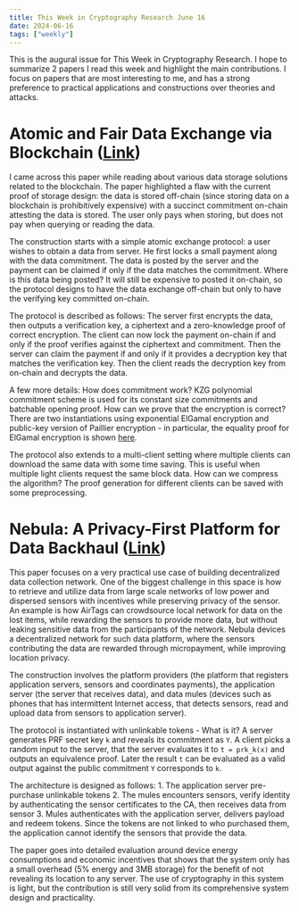 ```yaml
---
title: This Week in Cryptography Research June 16
date: 2024-06-16
tags: ["weekly"]
---
```


This is the augural issue for This Week in Cryptography Research. I hope to summarize 2 papers I read this week and highlight the main contributions. I focus on papers that are most interesting to me, and has a strong preference to practical applications and constructions over theories and attacks. 

# Atomic and Fair Data Exchange via Blockchain ([Link](https://eprint.iacr.org/2024/418))

I came across this paper while reading about various data storage solutions related to the blockchain. The paper highlighted a flaw with the current proof of storage design: the data is stored off-chain (since storing data on a blockchain is prohibitively expensive) with a succinct commitment on-chain attesting the data is stored. The user only pays when storing, but does not pay when querying or reading the data. 

The construction starts with a simple atomic exchange protocol: a user wishes to obtain a data from server. He first locks a small payment along with the data commitment. The data is posted by the server and the payment can be claimed if only if the data matches the commitment. Where is this data being posted? It will still be expensive to posted it on-chain, so the protocol designs to have the data exchange off-chain but only to have the verifying key committed on-chain. 

The protocol is described as follows: The server first encrypts the data, then outputs a verification key, a ciphertext and a zero-knowledge proof of correct encryption. The client can now lock the payment on-chain if and only if the proof verifies against the ciphertext and commitment. Then the server can claim the payment if and only if it provides a decryption key that matches the verification key. Then the client reads the decryption key from on-chain and decrypts the data. 

A few more details: How does commitment work? KZG polynomial commitment scheme is used for its constant size commitments and batchable opening proof. How can we prove that the encryption is correct? There are two instantiations using exponential ElGamal encryption and public-key version of Paillier encryption - in particular, the equality proof for ElGamal encryption is shown [here](https://crypto.stackexchange.com/questions/30010/is-there-a-way-to-prove-equality-of-plaintext-that-was-encrypted-using-different). 

The protocol also extends to a multi-client setting where multiple clients can download the same data with some time saving. This is useful when multiple light clients request the same block data. How can we compress the algorithm? The proof generation for different clients can be saved with some preprocessing. 

# Nebula: A Privacy-First Platform for Data Backhaul ([Link](https://eprint.iacr.org/2024/409.pdf))

This paper focuses on a very practical use case of building decentralized data collection network. One of the biggest challenge in this space is how to retrieve and utilize data from large scale networks of low power and dispersed sensors with incentives while preserving privacy of the sensor. An example is how AirTags can crowdsource local network for data on the lost items, while rewarding the sensors to provide more data, but without leaking sensitive data from the participants of the network. Nebula devices a decentralized network for such data platform, where the sensors contributing the data are rewarded through micropayment, while improving location privacy. 

The construction involves the platform providers (the platform that registers application servers, sensors and coordinates payments), the application server (the server that receives data), and data mules (devices such as phones that has intermittent Internet access, that detects sensors, read and upload data from sensors to application server). 

The protocol is instantiated with unlinkable tokens - What is it? A server generates PRF secret key `k` and reveals its commitment as `Y`. A client picks a random input to the server, that the server evaluates it to `t = prk_k(x)` and outputs an equivalence proof. Later the result `t` can be evaluated as a valid output against the public commitment `Y` corresponds to `k`. 

The architecture is designed as follows: 1. The application server pre-purchase unlinkable tokens 2. The mules encounters sensors, verify identity by authenticating the sensor certificates to the CA, then receives data from sensor 3. Mules authenticates with the application server, delivers payload and redeem tokens. Since the tokens are not linked to who purchased them, the application cannot identify the sensors that provide the data. 

The paper goes into detailed evaluation around device energy consumptions and economic incentives that shows that the system only has a small overhead (5% energy and 3MB storage) for the benefit of not revealing its location to any server. The use of cryptography in this system is light, but the contribution is still very solid from its comprehensive system design and practicality. 

